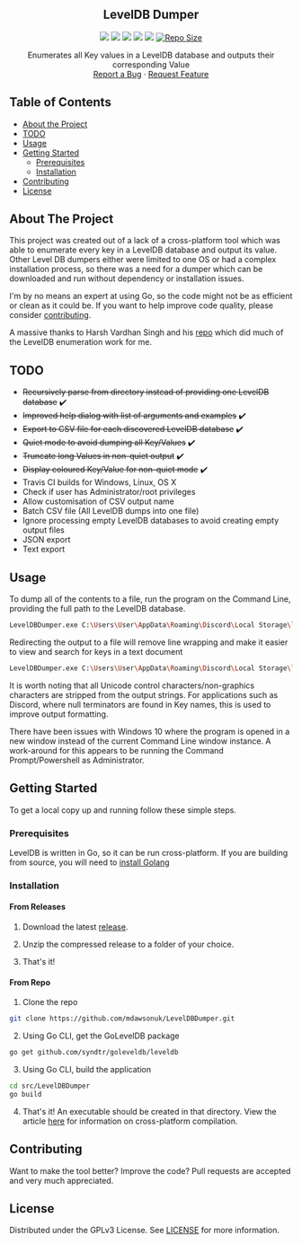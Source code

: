 <p align="center">
  <h2 align="center">LevelDB Dumper</h3>
	
  <p align="center">
    <a href="LICENSE" alt="Licence">
		<img src="https://img.shields.io/github/license/mdawsonuk/LevelDBDumper?style=flat-square" /></a>
	<a alt="Releases">
		<img src="https://img.shields.io/github/v/release/mdawsonuk/LevelDBDumper?include_prereleases&style=flat-square&color=blue" /></a>
	<a href="https://github.com/mdawsonuk/LevelDBDumper/issues" alt="Issues">
		<img src="https://img.shields.io/github/issues/mdawsonuk/LevelDBDumper?style=flat-square" /></a>
	<a href="https://github.com/mdawsonuk/LevelDBDumper/releases" alt="Downloads">
		<img src="https://img.shields.io/github/downloads/mdawsonuk/LevelDBDumper/total?style=flat-square" /></a>
	<a href="https://github.com/mdawsonuk/LevelDBDumper/pulse" alt="Maintenance">
		<img src="https://img.shields.io/maintenance/yes/2020?style=flat-square" /></a>
	<a href="https://github.com/mdawsonuk/LevelDBDumper/">
		<img src="https://img.shields.io/github/languages/code-size/mdawsonuk/LevelDBDumper?style=flat-square"
			alt="Repo Size"></a>
  </p>
  <p align="center">
    Enumerates all Key values in a LevelDB database and outputs their corresponding Value
    <br />
    <a href="https://github.com/mdawsonuk/LevelDBDumper/issues/new?labels=bug">Report a Bug</a>
    ·
    <a href="https://github.com/mdawsonuk/LevelDBDumper/issues/new?labels=enhancement">Request Feature</a>
  </p>
</p>

## Table of Contents

* [About the Project](#about-the-project)
* [TODO](#todo)
* [Usage](#usage)
* [Getting Started](#getting-started)
  * [Prerequisites](#prerequisites)
  * [Installation](#installation)
* [Contributing](#contributing)
* [License](#license)

## About The Project
This project was created out of a lack of a cross-platform tool which was able to enumerate every key in a LevelDB database and output its value. Other Level DB dumpers either were limited to one OS or had a complex installation process, so there was a need for a dumper which can be downloaded and run without dependency or installation issues.

I'm by no means an expert at using Go, so the code might not be as efficient or clean as it could be. If you want to help improve code quality, please consider [contributing](#contributing).

A massive thanks to Harsh Vardhan Singh and his [repo](https://github.com/harshvsingh8/leveldb-reader) which did much of the LevelDB enumeration work for me.

## TODO
* ~~Recursively parse from directory instead of providing one LevelDB database~~ :heavy_check_mark:
* ~~Improved help dialog with list of arguments and examples~~ :heavy_check_mark:
* ~~Export to CSV file for each discovered LevelDB database~~ :heavy_check_mark:
* ~~Quiet mode to avoid dumping all Key/Values~~ :heavy_check_mark:
* ~~Truncate long Values in non-quiet output~~ :heavy_check_mark:
* ~~Display coloured Key/Value for non-quiet mode~~ :heavy_check_mark:
* Travis CI builds for Windows, Linux, OS X
* Check if user has Administrator/root privileges
* Allow customisation of CSV output name
* Batch CSV file (All LevelDB dumps into one file)
* Ignore processing empty LevelDB databases to avoid creating empty output files
* JSON export
* Text export

## Usage

To dump all of the contents to a file, run the program on the Command Line, providing the full path to the LevelDB database.

```sh
LevelDBDumper.exe C:\Users\User\AppData\Roaming\Discord\Local Storage\leveldb
```

Redirecting the output to a file will remove line wrapping and make it easier to view and search for keys in a text document

```sh
LevelDBDumper.exe C:\Users\User\AppData\Roaming\Discord\Local Storage\leveldb > DiscordDBDump.txt
```

It is worth noting that all Unicode control characters/non-graphics characters are stripped from the output strings. For applications such as Discord, where null terminators are found in Key names, this is used to improve output formatting.

There have been issues with Windows 10 where the program is opened in a new window instead of the current Command Line window instance. A work-around for this appears to be running the Command Prompt/Powershell as Administrator.

## Getting Started

To get a local copy up and running follow these simple steps.

### Prerequisites

LevelDB is written in Go, so it can be run cross-platform. If you are building from source, you will need to [install Golang](https://golang.org/doc/install)

### Installation

#### From Releases

1. Download the latest [release](https://github.com/mdawsonuk/LevelDBDumper/releases).

2. Unzip the compressed release to a folder of your choice.

3. That's it!

#### From Repo

1. Clone the repo
```sh
git clone https://github.com/mdawsonuk/LevelDBDumper.git
```

2. Using Go CLI, get the GoLevelDB package
```sh
go get github.com/syndtr/goleveldb/leveldb
```

3. Using Go CLI, build the application
```sh
cd src/LevelDBDumper
go build
```

4. That's it! An executable should be created in that directory. View the article [here](https://medium.com/@utranand/building-golang-package-for-linux-from-windows-22fa23764808) for information on cross-platform compilation.

## Contributing

Want to make the tool better? Improve the code? Pull requests are accepted and very much appreciated.

## License

Distributed under the GPLv3 License. See [LICENSE](LICENSE) for more information.